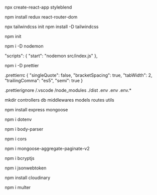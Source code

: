 <!-- ******** Front_end ******** -->

<!-- Creating a React app -->

npx create-react-app styleblend

<!-- State Management & Routing -->

npm install redux react-router-dom

<!-- Tailwind css Installation -->

npx tailwindcss init
npm install -D tailwindcss

<!-- ******** Back_end ******** -->

<!-- creact backend set-up-->

npm init

<!-- auto run server -->

npm i -D nodemon

<!-- change in package.json file -->

"scripts": {
"start": "nodemon src/index.js"
},

<!-- Opinionated Code Formatter -->

npm i -D prettier

<!-- create a file -->

.prettierrc
{
"singleQuote": false,
"bracketSpacing": true,
"tabWidth": 2,
"trailingComma": "es5",
"semi": true
}

.prettierignore
/.vscode
/node_modules
./dist
.env
.env
.env.\*

<!-- creact folder in src -->

mkdir controllers db middlewares models routes utils

<!-- install -->

npm install express mongoose

<!-- Storing configuration in the environment, separate from code is based -->

npm i dotenv

<!-- its middleware used to extract data from the request body -->

npm i body-parser

<!-- Cross-Origin Resource Sharing (CORS)  -->

npm i cors

<!-- for aggregation query -->

npm i mongoose-aggregate-paginate-v2

<!-- encrypt(hash) password  -->

npm i bcryptjs

<!-- secret Or PrivateKey -->

npm i jsonwebtoken

<!-- cloudinary for upload file and images -->

npm install cloudinary

<!-- middleware for handling multipart / form-data -->

npm i multer
